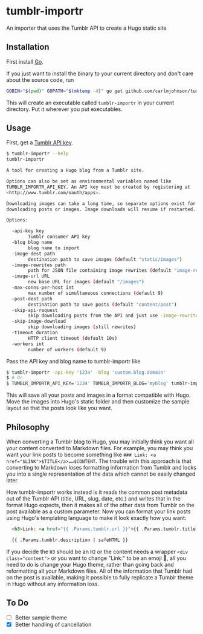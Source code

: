 # tumblr-importr

An importer that uses the Tumblr API to create a Hugo static site

## Installation
First install [Go](http://golang.org).

If you just want to install the binary to your current directory and don't care about the source code, run

```bash
GOBIN="$(pwd)" GOPATH="$(mktemp -d)" go get github.com/carlmjohnson/tumblr-importr
```

This will create an executable called `tumblr-importr` in your current directory. Put it wherever you put executables.

## Usage
First, get a [Tumblr API key](http://www.tumblr.com/oauth/apps).

```bash
$ tumblr-importr --help
tumblr-importr

A tool for creating a Hugo blog from a Tumblr site.

Options can also be set as environmental variables named like
TUMBLR_IMPORTR_API_KEY. An API key must be created by registering at
<http://www.tumblr.com/oauth/apps>.

Downloading images can take a long time, so separate options exist for skipping
downloading posts or images. Image downloads will resume if restarted.

Options:

  -api-key key
        Tumblr consumer API key
  -blog blog name
        blog name to import
  -image-dest path
        destination path to save images (default "static/images")
  -image-rewrites path
        path for JSON file containing image rewrites (default "image-rewrites.json")
  -image-url URL
        new base URL for images (default "/images")
  -max-conns-per-host int
        max number of simultaneous connections (default 9)
  -post-dest path
        destination path to save posts (default "content/post")
  -skip-api-request
        skip downloading posts from the API and just use -image-rewrites file to download images
  -skip-image-download
        skip downloading images (still rewrites)
  -timeout duration
        HTTP client timeout (default 10s)
  -workers int
        number of workers (default 9)
```

Pass the API key and blog name to tumblr-importr like

```bash
$ tumblr-importr -api-key '1234' -blog 'custom.blog.domain'
$ # Or
$ TUMBLR_IMPORTR_API_KEY='1234' TUMBLR_IMPORTR_BLOG='myblog' tumblr-importr
```

This will save all your posts and images in a format compatible with Hugo. Move the images into Hugo's static folder and then customize the sample layout so that the posts look like you want.

## Philosophy

When converting a Tumblr blog to Hugo, you may initially think you want all your content converted to Markdown files. For example, you may think you want your link posts to become something like `### Link: <a href="$LINK">$TITLE</a>↵↵$CONTENT`. The trouble with this approach is that converting to Markdown loses formatting information from Tumblr and locks you into a single representation of the data which cannot be easily changed later.

How tumblr-importr works instead is it reads the common post metadata out of the Tumblr API (title, URL, slug, date, etc.) and writes that in the format Hugo expects, then it makes all of the other data from Tumblr on the post available as a custom parameter. Now you can format your link posts using Hugo's templating language to make it look exactly how you want:

```html
  <h3>Link: <a href="{{ .Params.tumblr.url }}">{{ .Params.tumblr.title }}</a></h3>

  {{ .Params.tumblr.description | safeHTML }}
```

If you decide the `H3` should be an `H2` or the content needs a wrapper `<div class="content">` or you want to change "Link:" to be an emoji 🔗, all you need to do is change your Hugo theme, rather than going back and reformatting all your Markdown files. All of the information that Tumblr had on the post is available, making it possible to fully replicate a Tumblr theme in Hugo without any information loss.

## To Do
- [ ] Better sample theme
- [X] Better handling of cancellation
